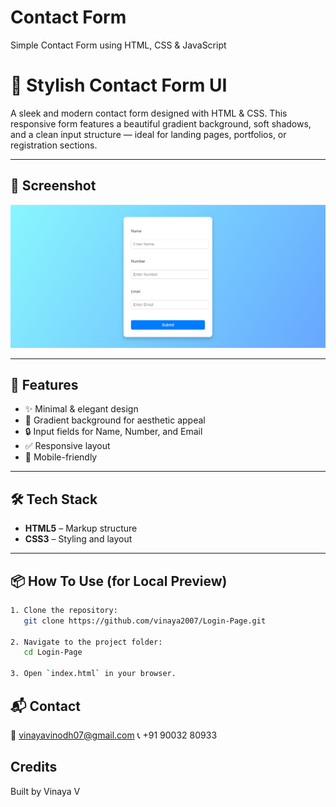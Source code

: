 # Contact Form
Simple Contact Form using HTML, CSS &amp; JavaScript

# 🌟 Stylish Contact Form UI

A sleek and modern contact form designed with HTML & CSS. This responsive form features a beautiful gradient background, soft shadows, and a clean input structure — ideal for landing pages, portfolios, or registration sections.

---

## 📸 Screenshot

![Contact Form UI](./src/image.png)

---

## 🚀 Features

- ✨ Minimal & elegant design
- 🎨 Gradient background for aesthetic appeal
- 🔒 Input fields for Name, Number, and Email
- ✅ Responsive layout
- 📱 Mobile-friendly

---

## 🛠️ Tech Stack

- **HTML5** – Markup structure  
- **CSS3** – Styling and layout  

---

## 📦 How To Use (for Local Preview)

```bash
1. Clone the repository:
   git clone https://github.com/vinaya2007/Login-Page.git

2. Navigate to the project folder:
   cd Login-Page

3. Open `index.html` in your browser.
```

## 📬 Contact
📧 vinayavinodh07@gmail.com
📞 +91 90032 80933

## Credits

Built by Vinaya V
